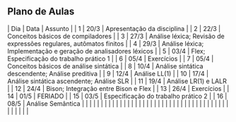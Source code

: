 ## Plano de Aulas

| Dia | Data | Assunto |
| 1   | 20/3 | Apresentação da disciplina |
| 2   | 22/3 | Conceitos básicos de compiladores |
| 3   | 27/3 | Análise léxica; Revisão de expressões regulares, autômatos finitos |
| 4   | 29/3 | Análise léxica; Implementação e geração de analisadores léxicos |
| 5   | 03/4 | Flex; Especificação do trabalho prático 1 | 
| 6   | 05/4 | Exercícios |
| 7   | 05/4 | Conceitos básicos de análise sintática |
| 8   | 10/4 | Análise sintática descendente; Análise preditiva | 
| 9   | 12/4 | Análise LL(1) |
| 10  | 17/4 | Análise sintática ascendente; Análise SLR | 
| 11  | 19/4 | Análise LR(1) e LALR |
| 12  | 24/4 | Bison; Integração entre Bison e Flex |
| 13  | 26/4 | Exercícios  |
| 14  | 01/5 | FERIADO |
| 15 | 03/5 | Especificação do trabalho prático 2 |
| 16 | 08/5 | Análise Semântica |
|  |  |  |
|  |  |  |
|  |  |  |
|  |  |  |
|  |  |  |
|  |  |  |
|  |  |  |
|  |  |  |
|  |  |  |
|  |  |  |
|  |  |  |


